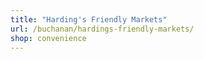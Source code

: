```yaml
---
title: "Harding's Friendly Markets"
url: /buchanan/hardings-friendly-markets/
shop: convenience
---
```

